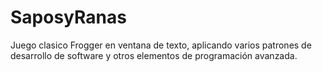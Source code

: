 # SaposyRanas
Juego clasico Frogger en ventana de texto, aplicando varios patrones de desarrollo de software y otros elementos de programación avanzada.
